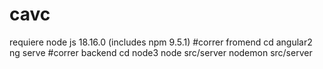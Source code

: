 # cavc
requiere node js 18.16.0 (includes npm 9.5.1)
#correr fromend
cd angular2
ng serve
#correr backend
cd node3
node src/server
nodemon src/server
